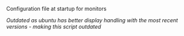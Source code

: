 Configuration file at startup for  monitors

_Outdated as ubuntu has better display handling with the most recent versions - making this script outdated_
